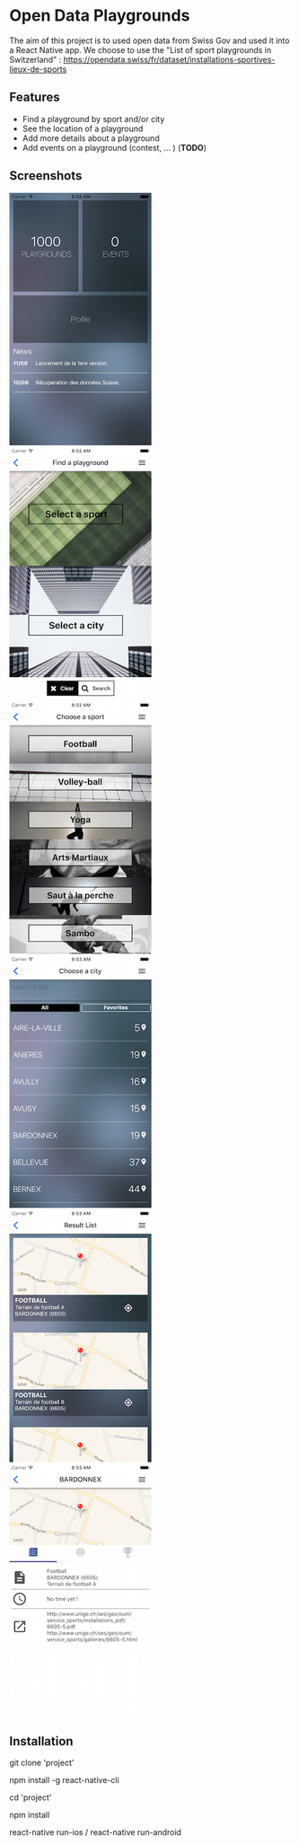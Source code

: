 Open Data Playgrounds
=====================

The aim of this project is to used open data from Swiss Gov and used it into a React Native app.
We choose to use the "List of sport playgrounds in Switzerland" : https://opendata.swiss/fr/dataset/installations-sportives-lieux-de-sports
 
Features
--------
* Find a playground by sport and/or city
* See the location of a playground
* Add more details about a playground
* Add events on a playground (contest, ... ) (**TODO**)
 
Screenshots
-----------
![Alt text](screenshots/MainScreen.png?raw=true "Main Screen")
![Alt text](screenshots/SportCity.png?raw=true "Search Screen")
![Alt text](screenshots/SportList.png?raw=true "Sport List Screen")
![Alt text](screenshots/CityList.png?raw=true "City List Screen")
![Alt text](screenshots/ResultList.png?raw=true "Result List Screen")
![Alt text](screenshots/ResultDetail.png?raw=true "Result Detail Screen")


Installation
------------
git clone 'project'

npm install -g react-native-cli

cd 'project'

npm install

react-native run-ios / react-native run-android
 